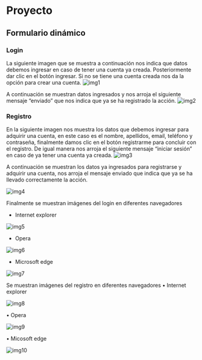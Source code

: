 # Proyecto
## Formulario dinámico
### Login
La siguiente imagen que se muestra a continuación  nos indica que datos  debemos  ingresar en caso de  tener una cuenta ya  creada. Posteriormente dar clic en el botón ingresar. Si no se tiene una cuenta creada nos da la opción para crear una cuenta.
![img1](https://user-images.githubusercontent.com/72897083/97497547-49126900-1930-11eb-9b1a-353f1544775e.PNG)

 A continuación se muestran datos ingresados y nos arroja el siguiente mensaje “enviado” que nos indica que ya se ha registrado la acción.
 ![img2](https://user-images.githubusercontent.com/72897083/97498058-20d73a00-1931-11eb-82cf-d31755c3f6e6.PNG)
 
###  Registro
En la siguiente imagen nos muestra los datos que debemos ingresar para adquirir una cuenta, en este caso es el nombre, apellidos, email, teléfono y contraseña, finalmente damos clic en el botón registrarme para concluir con el registro. De igual manera nos arroja el  siguiente  mensaje “iniciar sesión”  en caso de ya tener una cuenta ya  creada. 
![img3](https://user-images.githubusercontent.com/72897083/97498081-2af93880-1931-11eb-93df-bebc5d7aec88.PNG)

A continuación se muestran los datos ya ingresados para registrarse y adquirir una cuenta, nos arroja el mensaje enviado que indica que ya se ha llevado correctamente la acción.

![img4](https://user-images.githubusercontent.com/72897083/97498169-52500580-1931-11eb-8a3a-c056cf3c295d.PNG)

Finalmente se muestran imágenes del login  en diferentes navegadores
- Internet explorer

![img5](https://user-images.githubusercontent.com/72897083/97498183-57ad5000-1931-11eb-80a3-d7f97e5e9a7e.PNG)

- Opera

![img6](https://user-images.githubusercontent.com/72897083/97498192-5c720400-1931-11eb-9ca7-4f7956596c8e.PNG)

- Microsoft edge

![img7](https://user-images.githubusercontent.com/72897083/97498207-61cf4e80-1931-11eb-8d3b-d053e7f506d4.PNG)

Se muestran imágenes del registro  en diferentes navegadores
•	Internet explorer

![img8](https://user-images.githubusercontent.com/72897083/97498213-64ca3f00-1931-11eb-8558-d2a77b4013a9.PNG)

•	Opera

![img9](https://user-images.githubusercontent.com/72897083/97498224-685dc600-1931-11eb-9f89-772fc5b2993b.PNG)

•	Micosoft edge

![img10](https://user-images.githubusercontent.com/72897083/97498230-6ac02000-1931-11eb-9bb3-53266416904e.PNG)
